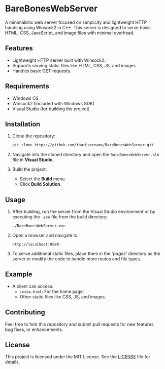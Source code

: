 # BareBonesWebServer

A minimalistic web server focused on simplicity and lightweight HTTP handling using Winsock2 in C++. This server is designed to serve basic HTML, CSS, JavaScript, and image files with minimal overhead.

## Features

- Lightweight HTTP server built with Winsock2.
- Supports serving static files like HTML, CSS, JS, and images.
- Handles basic GET requests.

## Requirements

- Windows OS
- Winsock2 (Included with Windows SDK)
- Visual Studio (for building the project)

## Installation

1. Clone the repository:
    ```bash
    git clone https://github.com/YourUsername/BareBonesWebServer.git
    ```
2. Navigate into the cloned directory and open the `BareBonesWebServer.sln` file in **Visual Studio**.

3. Build the project:
    - Select the **Build** menu.
    - Click **Build Solution**.

## Usage

1. After building, run the server from the Visual Studio environment or by executing the `.exe` file from the build directory:
    ```bash
    ./BareBonesWebServer.exe
    ```

2. Open a browser and navigate to:
    ```
    http://localhost:8080
    ```

3. To serve additional static files, place them in the '*pages*' directory as the server or modify the code to handle more routes and file types.

## Example

- A client can access:
    - `index.html`: For the home page.
    - Other static files like CSS, JS, and images.

## Contributing

Feel free to fork this repository and submit pull requests for new features, bug fixes, or enhancements.

## License
This project is licensed under the MIT License. See the [LICENSE](LICENSE) file for details.
